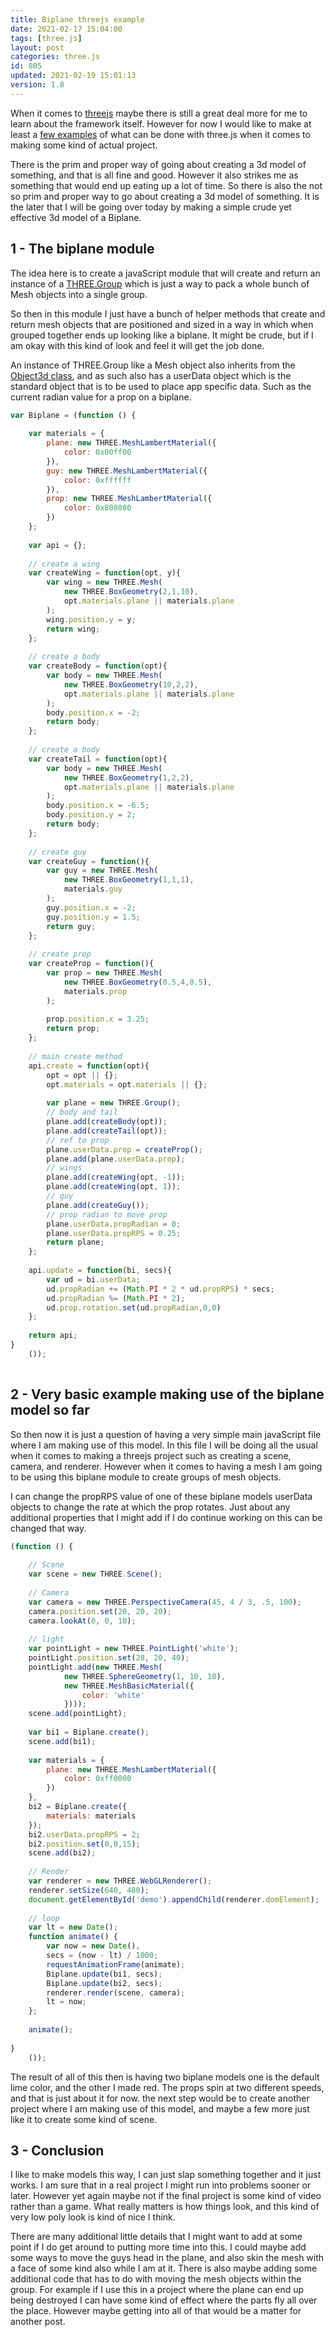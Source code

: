 ```yaml
---
title: Biplane threejs example
date: 2021-02-17 15:04:00
tags: [three.js]
layout: post
categories: three.js
id: 805
updated: 2021-02-19 15:01:13
version: 1.8
---
```


When it comes to [threejs](https://threejs.org/) maybe there is still a great deal more for me to learn about the framework itself. However for now I would like to make at least a [few examples](/2021/02/19/threejs-examples/) of what can be done with three.js when it comes to making some kind of actual project.

There is the prim and proper way of going about creating a 3d model of something, and that is all fine and good. However it also strikes me as something that would end up eating up a lot of time. So there is also the not so prim and proper way to go about creating a 3d model of something. It is the later that I will be going over today by making a simple crude yet effective 3d model of a Biplane.

<!-- more -->


## 1 - The biplane module

The idea here is to create a javaScript module that will create and return an instance of a [THREE.Group](/2018/05/16/threejs-grouping-mesh-objects/) which is just a way to pack a whole bunch of Mesh objects into a single group.

So then in this module I just have a bunch of helper methods that create and return mesh objects that are positioned and sized in a way in which when grouped together ends up looking like a biplane. It might be crude, but if I am okay with this kind of look and feel it will get the job done.

An instance of THREE.Group like a Mesh object also inherits from the [Object3d class](/2018/04/23/threejs-object3d/), and as such also has a userData object which is the standard object that is to be used to place app specific data. Such as the current radian value for a prop on a biplane.

```js
var Biplane = (function () {
 
    var materials = {
        plane: new THREE.MeshLambertMaterial({
            color: 0x00ff00
        }),
        guy: new THREE.MeshLambertMaterial({
            color: 0xffffff
        }),
        prop: new THREE.MeshLambertMaterial({
            color: 0x808080
        })
    };
 
    var api = {};
 
    // create a wing
    var createWing = function(opt, y){
        var wing = new THREE.Mesh(
            new THREE.BoxGeometry(2,1,10),
            opt.materials.plane || materials.plane
        );
        wing.position.y = y;
        return wing;
    };
 
    // create a body
    var createBody = function(opt){
        var body = new THREE.Mesh(
            new THREE.BoxGeometry(10,2,2),
            opt.materials.plane || materials.plane
        );
        body.position.x = -2;
        return body;
    };
 
    // create a body
    var createTail = function(opt){
        var body = new THREE.Mesh(
            new THREE.BoxGeometry(1,2,2),
            opt.materials.plane || materials.plane
        );
        body.position.x = -6.5;
        body.position.y = 2;
        return body;
    };
 
    // create guy
    var createGuy = function(){
        var guy = new THREE.Mesh(
            new THREE.BoxGeometry(1,1,1),
            materials.guy
        );
        guy.position.x = -2;
        guy.position.y = 1.5;
        return guy;
    };
 
    // create prop
    var createProp = function(){
        var prop = new THREE.Mesh(
            new THREE.BoxGeometry(0.5,4,0.5),
            materials.prop
        );
        
        prop.position.x = 3.25;
        return prop;
    };
 
    // main create method
    api.create = function(opt){
        opt = opt || {};
        opt.materials = opt.materials || {};
 
        var plane = new THREE.Group();
        // body and tail
        plane.add(createBody(opt));
        plane.add(createTail(opt));
        // ref to prop
        plane.userData.prop = createProp();
        plane.add(plane.userData.prop);
        // wings
        plane.add(createWing(opt, -1));
        plane.add(createWing(opt, 1));
        // guy
        plane.add(createGuy());
        // prop radian to move prop
        plane.userData.propRadian = 0;
        plane.userData.propRPS = 0.25;
        return plane;
    };
 
    api.update = function(bi, secs){
        var ud = bi.userData;
        ud.propRadian += (Math.PI * 2 * ud.propRPS) * secs;
        ud.propRadian %= (Math.PI * 2);
        ud.prop.rotation.set(ud.propRadian,0,0)
    };
 
    return api;
}
    ());
 
```

## 2 - Very basic example making use of the biplane model so far

So then now it is just a question of having a very simple main javaScript file where I am making use of this model. In this file I will be doing all the usual when it comes to making a threejs project such as creating a scene, camera, and renderer. However when it comes to having a mesh I am going to be using this biplane module to create groups of mesh objects.

I can change the propRPS value of one of these biplane models userData objects to change the rate at which the prop rotates. Just about any additional properties that I might add if I do continue working on this can be changed that way.

```js
(function () {
 
    // Scene
    var scene = new THREE.Scene();
 
    // Camera
    var camera = new THREE.PerspectiveCamera(45, 4 / 3, .5, 100);
    camera.position.set(20, 20, 20);
    camera.lookAt(0, 0, 10);
 
    // light
    var pointLight = new THREE.PointLight('white');
    pointLight.position.set(28, 20, 40);
    pointLight.add(new THREE.Mesh(
            new THREE.SphereGeometry(1, 10, 10),
            new THREE.MeshBasicMaterial({
                color: 'white'
            })));
    scene.add(pointLight);
 
    var bi1 = Biplane.create();
    scene.add(bi1);
 
    var materials = {
        plane: new THREE.MeshLambertMaterial({
            color: 0xff0000
        })
    },
    bi2 = Biplane.create({
        materials: materials
    });
    bi2.userData.propRPS = 2;
    bi2.position.set(0,0,15);
    scene.add(bi2);
 
    // Render
    var renderer = new THREE.WebGLRenderer();
    renderer.setSize(640, 480);
    document.getElementById('demo').appendChild(renderer.domElement);
 
    // loop
    var lt = new Date();
    function animate() {
        var now = new Date(),
        secs = (now - lt) / 1000;
        requestAnimationFrame(animate);
        Biplane.update(bi1, secs);
        Biplane.update(bi2, secs);
        renderer.render(scene, camera);
        lt = now;
    };
 
    animate();
 
}
    ());
```

The result of all of this then is having two biplane models one is the default lime color, and the other I made red. The props spin at two different speeds, and that is just about it for now. the next step would be to create another project where I am making use of this model, and maybe a few more just like it to create some kind of scene.

## 3 - Conclusion

I like to make models this way, I can just slap something together and it just works. I am sure that in a real project I might run into problems sooner or later. However yet again maybe not if the final project is some kind of video rather than a game. What really matters is how things look, and this kind of very low poly look is kind of nice I think.

There are many additional little details that I might want to add at some point if I do get around to putting more time into this. I could maybe add some ways to move the guys head in the plane, and also skin the mesh with a face of some kind also while I am at it. There is also maybe adding some additional code that has to do with moving the mesh objects within the group. For example if I use this in a project where the plane can end up being destroyed I can have some kind of effect where the parts fly all over the place. However maybe getting into all of that would be a matter for another post.
